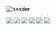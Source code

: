 ![header](https://capsule-render.vercel.app/api?type=rect&color=007acc&height=300&width=1000&section=header&text=Welcome&fontSize=90)

<img src="https://img.shields.io/badge/TypeScript-007acc?style=for-the-badge&logo=typescript&logoColor=white"> <img src="https://img.shields.io/badge/JavaScript-F0DB4F?style=for-the-badge&logo=javascript&logoColor=white"> <img src="https://img.shields.io/badge/MySQL-92B6D8?style=for-the-badge&logo=mysql&logoColor=white"> <img src="https://img.shields.io/badge/Node.js-52D688?style=for-the-badge&logo=Node.js&logoColor=white"> <img src="https://img.shields.io/badge/Express-383630?style=for-the-badge&logo=express&logoColor=white"> <img src="https://img.shields.io/badge/Nest.js-F35149?style=for-the-badge&logo=Nestjs&logoColor=white"> 


